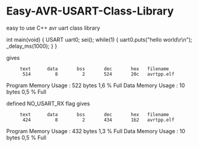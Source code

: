 # Easy-AVR-USART-Class-Library
easy to use C++ avr uart class library


int main(void)
{
	USART uart0;
    sei();
    while(1)
    {
		uart0.puts("hello world\r\n");
		_delay_ms(1000);
    }
}

gives

         text      data       bss       dec       hex   filename
          514         8         2       524       20c   avrtpp.elf
   
Program Memory Usage    :   522 bytes   1,6 % Full
Data Memory Usage       :   10 bytes   0,5 % Full

defined  NO_USART_RX flag gives

         text      data       bss       dec       hex   filename
          424         8         2       434       1b2   avrtpp.elf

Program Memory Usage    :   432 bytes   1,3 % Full
Data Memory Usage       :   10 bytes   0,5 % Full

